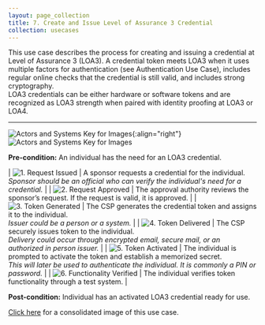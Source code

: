 ```yaml
---
layout: page_collection
title: 7. Create and Issue Level of Assurance 3 Credential
collection: usecases
---
```


This use case describes the process for creating and issuing a credential at Level of Assurance 3 (LOA3).
A credential token meets LOA3 when it uses multiple factors for authentication (see Authentication Use Case), includes regular online checks that the credential is still valid, and includes strong cryptography.  
LOA3 credentials can be either hardware or software tokens and are recognized as LOA3 strength when paired with identity proofing at LOA3 or LOA4.

---

![Actors and Systems Key for Images](../../img/usecases/clabelissuance.png){:align="right"}
![Actors and Systems Key for Images](../../img/usecases/createloa3key.png)

**Pre-condition:** An individual has the need for an LOA3 credential.

| ![1. Request Issued](../../img/usecases/createloa3s1.png)  | A sponsor requests a credential for the individual. <br/><em> Sponsor should be an official who can verify the individual's need for a credential.</em> |
| ![2. Request Approved](../../img/usecases/createloa3s2.png)  | The approval authority reviews the sponsor’s request. If the request is valid, it is approved.  |
| ![3. Token Generated](../../img/usecases/createloa3s3.png)  | The CSP generates the credential token and assigns it to the individual. <br/><em> Issuer could be a person or a system.</em>  |
| ![4. Token Delivered](../../img/usecases/createloa3s4.png)  | The CSP securely issues token to the individual. <br/><em> Delivery could occur through encrypted email, secure mail, or an authorized in person issuer.</em> |
| ![5. Token Activated](../../img/usecases/createloa3s5.png)  | The individual is prompted to activate the token and establish a memorized secret. <br/><em> This will later be used to authenticate the individual. It is commonly a PIN or password.</em>  |
| ![6. Functionality Verified](../../img/usecases/createloa3s6.png)  | The individual verifies token functionality through a test system.  |

**Post-condition:** Individual has an activated LOA3 credential ready for use.

[Click here](../../img/LOA3Cred.png) for a consolidated image of this use case.

